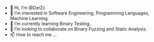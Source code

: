 - 👋 Hi, I’m @DerZc
- 👀 I’m interested in Software Engineering, Programming Languages, Machine Learning. 
- 🌱 I’m currently learning Binary Testing.
- 💞️ I’m looking to collaborate on Binary Fuzzing and Static Analysis.
- 📫 How to reach me ...

<!---
DerZc/DerZc is a ✨ special ✨ repository because its `README.md` (this file) appears on your GitHub profile.
You can click the Preview link to take a look at your changes.
--->
